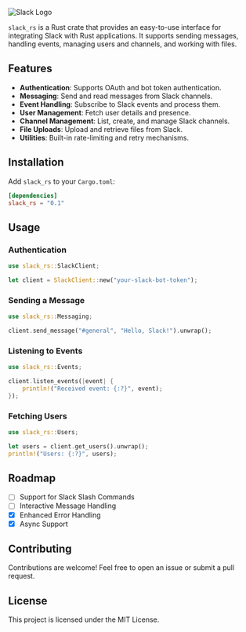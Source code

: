 ![Slack Logo](https://upload.wikimedia.org/wikipedia/commons/7/76/Slack_Icon.png)

`slack_rs` is a Rust crate that provides an easy-to-use interface for integrating Slack with Rust applications. It supports sending messages, handling events, managing users and channels, and working with files.

## Features
- **Authentication**: Supports OAuth and bot token authentication.
- **Messaging**: Send and read messages from Slack channels.
- **Event Handling**: Subscribe to Slack events and process them.
- **User Management**: Fetch user details and presence.
- **Channel Management**: List, create, and manage Slack channels.
- **File Uploads**: Upload and retrieve files from Slack.
- **Utilities**: Built-in rate-limiting and retry mechanisms.

## Installation
Add `slack_rs` to your `Cargo.toml`:

```toml
[dependencies]
slack_rs = "0.1"
```

## Usage

### Authentication

```rust
use slack_rs::SlackClient;

let client = SlackClient::new("your-slack-bot-token");
```

### Sending a Message

```rust
use slack_rs::Messaging;

client.send_message("#general", "Hello, Slack!").unwrap();
```

### Listening to Events

```rust
use slack_rs::Events;

client.listen_events(|event| {
    println!("Received event: {:?}", event);
});
```

### Fetching Users

```rust
use slack_rs::Users;

let users = client.get_users().unwrap();
println!("Users: {:?}", users);
```

## Roadmap
- [ ] Support for Slack Slash Commands
- [ ] Interactive Message Handling
- [x] Enhanced Error Handling
- [x] Async Support

## Contributing
Contributions are welcome! Feel free to open an issue or submit a pull request.

## License
This project is licensed under the MIT License.